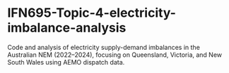 # IFN695-Topic-4-electricity-imbalance-analysis
Code and analysis of electricity supply-demand imbalances in the Australian NEM (2022–2024), focusing on Queensland, Victoria, and New South Wales using AEMO dispatch data.

